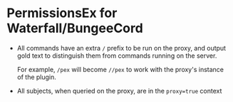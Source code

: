# PermissionsEx for Waterfall/BungeeCord

* All commands have an extra `/` prefix to be run on the proxy, and output gold text to distinguish them from commands running on the server.

  For example, `/pex` will become `//pex` to work with the proxy's instance of the plugin.

* All subjects, when queried on the proxy, are in the `proxy=true` context
